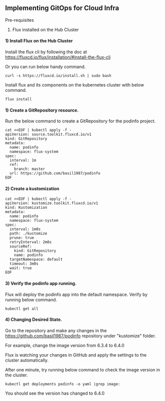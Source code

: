 ## Implementing GitOps for Cloud Infra

Pre-requisites

1) Flux installed on the Hub Cluster




#### 1) Install Flux on the Hub Cluster

Install the flux cli by following the doc at https://fluxcd.io/flux/installation/#install-the-flux-cli

Or you can run below handy command.

```
curl -s https://fluxcd.io/install.sh | sudo bash
```

Install flux and its components on the kubernetes cluster with below command.

```
flux install
```

#### 1) Create a GitRepository resource.

Run the below command to create a GitRepository for the podinfo project. 

```
cat <<EOF | kubectl apply -f -
apiVersion: source.toolkit.fluxcd.io/v1
kind: GitRepository
metadata:
  name: podinfo
  namespace: flux-system
spec:
  interval: 1m
  ref:
    branch: master
  url: https://github.com/basil1987/podinfo
EOF
```

#### 2) Create a kustomization 

```
cat <<EOF | kubectl apply -f -
apiVersion: kustomize.toolkit.fluxcd.io/v1
kind: Kustomization
metadata:
  name: podinfo
  namespace: flux-system
spec:
  interval: 1m0s
  path: ./kustomize
  prune: true
  retryInterval: 2m0s
  sourceRef:
    kind: GitRepository
    name: podinfo
  targetNamespace: default
  timeout: 3m0s
  wait: true
EOF
```

#### 3) Verify the podinfo app running. 

Flux will deploy the podinfo app into the default namespace. Verify by running below command.

```
kubectl get all
```

#### 4) Changing Desired State. 

Go to the repository and make any changes in the https://github.com/basil1987/podinfo repository under "kustomize" folder.

For example, change the image version from 6.3.4 to 6.4.0 

Flux is watching your changes in GitHub and apply the settings to the cluster automatically. 

After one minute, try running below command to check the image version in the cluster.

```
kubectl get deployments podinfo -o yaml |grep image:
```

You should see the version has changed to 6.4.0




